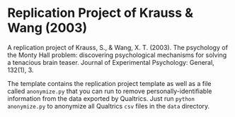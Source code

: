 # Replication Project of Krauss & Wang (2003)

A replication project of Krauss, S., & Wang, X. T. (2003). The psychology of the Monty Hall problem: discovering psychological mechanisms for solving a tenacious brain teaser. Journal of Experimental Psychology: General, 132(1), 3.

The template contains the replication project template as well as a file called `anonymize.py` that you can run to remove personally-identifiable information from the data exported by Qualtrics. Just run `python anonymize.py` to anonymize all Qualtrics `csv` files in the `data` directory.
